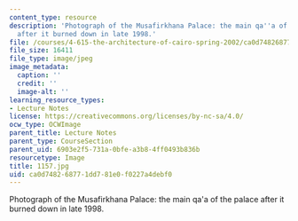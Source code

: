 ```yaml
---
content_type: resource
description: 'Photograph of the Musafirkhana Palace: the main qa''a of the palace
  after it burned down in late 1998.'
file: /courses/4-615-the-architecture-of-cairo-spring-2002/ca0d748268771dd781e0f0227a4debf0_1157.jpg
file_size: 16411
file_type: image/jpeg
image_metadata:
  caption: ''
  credit: ''
  image-alt: ''
learning_resource_types:
- Lecture Notes
license: https://creativecommons.org/licenses/by-nc-sa/4.0/
ocw_type: OCWImage
parent_title: Lecture Notes
parent_type: CourseSection
parent_uid: 6903e2f5-731a-0bfe-a3b8-4ff0493b836b
resourcetype: Image
title: 1157.jpg
uid: ca0d7482-6877-1dd7-81e0-f0227a4debf0
---
```

Photograph of the Musafirkhana Palace: the main qa'a of the palace after it burned down in late 1998.